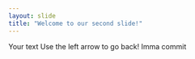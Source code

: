 ```yaml
---
layout: slide
title: "Welcome to our second slide!"
---
```

Your text
Use the left arrow to go back!
Imma commit
